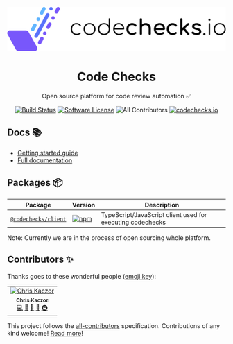 <p align="center">
  <a href="https://codechecks.io"><img src="./images/codechecks.png" width="600" alt="codechecks.io"></a>
  <h1 align="center">Code Checks</h1>
  <p align="center">
  Open source platform for code review automation ✅
  </p>
  <p align="center">
    <a href="https://circleci.com/gh/codechecks/monorepo"><img alt="Build Status" src="https://circleci.com/gh/codechecks/monorepo/tree/master.svg?style=svg"></a>
    <a href="/package.json"><img alt="Software License" src="https://img.shields.io/badge/license-MIT-brightgreen.svg?style=flat-square"></a>
    <img src="https://img.shields.io/badge/all_contributors-2-orange.svg?style=flat-square" alt="All Contributors">
    <a href="https://codechecks.io"><img src="https://raw.githubusercontent.com/codechecks/docs/master/images/badges/badge-default.svg?sanitize=true" alt="codechecks.io"></a>
  </p>
</p>

## Docs 📚

- [Getting started guide](https://github.com/codechecks/docs/blob/master/getting-started.md)
- [Full documentation](https://github.com/codechecks/docs)

## Packages 📦

| Package                                  | Version                                                                                                         | Description                                                |
| ---------------------------------------- | --------------------------------------------------------------------------------------------------------------- | ---------------------------------------------------------- |
| [`@codechecks/client`](/packages/client) | [![npm](https://img.shields.io/npm/v/@codechecks/client.svg)](https://www.npmjs.com/package/@codechecks/client) | TypeScript/JavaScript client used for executing codechecks |

Note: Currently we are in the process of open sourcing whole platform.

## Contributors ✨

Thanks goes to these wonderful people ([emoji key](https://allcontributors.org/docs/en/emoji-key)):

<!-- ALL-CONTRIBUTORS-LIST:START - Do not remove or modify this section -->
<!-- prettier-ignore -->
<table><tr><td align="center"><a href="https://twitter.com/krzkaczor"><img src="https://avatars2.githubusercontent.com/u/1814312?v=4" width="100px;" alt="Chris Kaczor"/><br /><sub><b>Chris Kaczor</b></sub></a><br /><a href="https://github.com/codechecks/monorepo/commits?author=krzkaczor" title="Code">💻</a> <a href="#ideas-krzkaczor" title="Ideas, Planning, & Feedback">🤔</a> <a href="https://github.com/codechecks/monorepo/commits?author=krzkaczor" title="Documentation">📖</a> <a href="#business-krzkaczor" title="Business development">💼</a> <a href="#infra-krzkaczor" title="Infrastructure (Hosting, Build-Tools, etc)">🚇</a></td></tr></table>

<!-- ALL-CONTRIBUTORS-LIST:END -->

This project follows the [all-contributors](https://github.com/all-contributors/all-contributors) specification.
Contributions of any kind welcome! [Read more](./CONTRIBUTING.md)!
